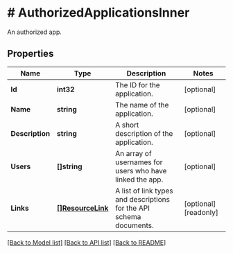 # # AuthorizedApplicationsInner
An authorized app.

## Properties 


Name | Type | Description | Notes
------------ | ------------- | ------------- | -------------
**Id**| **int32** | The ID for the application.  | [optional]
**Name**| **string** | The name of the application.  | [optional]
**Description**| **string** | A short description of the application.  | [optional]
**Users**| **[]string** | An array of usernames for users who have linked the app.  | [optional]
**Links**| [**[]ResourceLink**](ResourceLink.md) | A list of link types and descriptions for the API schema documents.  | [optional] [readonly]


[[Back to Model list]](../../README.md#models) [[Back to API list]](../../README.md#endpoints) [[Back to README]](../../README.md)


